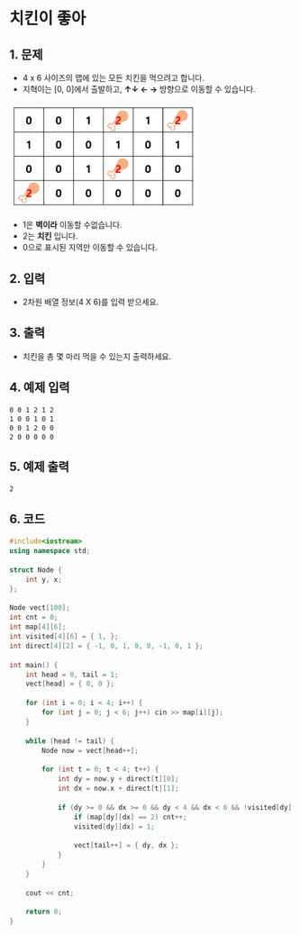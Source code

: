 # 치킨이 좋아

## 1. 문제
- 4 x 6 사이즈의 맵에 있는 모든 치킨을 먹으려고 합니다.
- 지혁이는 [0, 0]에서 출발하고, **↑↓ ← →** 방향으로 이동할 수 있습니다.

<img src="./Array19.png" alt="Array.png" style="zoom:77%;" />

- 1은 **벽이라** 이동할 수없습니다. 
- 2는 **치킨** 입니다. 
- 0으로 표시된 지역만 이동할 수 있습니다. 

## 2. 입력
- 2차원 배열 정보(4 X 6)를 입력 받으세요.

## 3. 출력
- 치킨을 총 몇 마리 먹을 수 있는지 출력하세요.

## 4. 예제 입력
```
0 0 1 2 1 2
1 0 0 1 0 1
0 0 1 2 0 0
2 0 0 0 0 0
```

## 5. 예제 출력
```
2
```

## 6. 코드
```c++
#include<iostream>
using namespace std;

struct Node {
	int y, x;
};

Node vect[100];
int cnt = 0;
int map[4][6];
int visited[4][6] = { 1, };
int direct[4][2] = { -1, 0, 1, 0, 0, -1, 0, 1 };

int main() {
	int head = 0, tail = 1;
	vect[head] = { 0, 0 };
	
	for (int i = 0; i < 4; i++) {
		for (int j = 0; j < 6; j++) cin >> map[i][j];
	}
	
	while (head != tail) {
		Node now = vect[head++];

		for (int t = 0; t < 4; t++) {
			int dy = now.y + direct[t][0];
			int dx = now.x + direct[t][1];

			if (dy >= 0 && dx >= 0 && dy < 4 && dx < 6 && !visited[dy][dx] && map[dy][dx] != 1) {
				if (map[dy][dx] == 2) cnt++;
				visited[dy][dx] = 1;
				
				vect[tail++] = { dy, dx };
			}
		}
	}

	cout << cnt;

	return 0;
}
```
